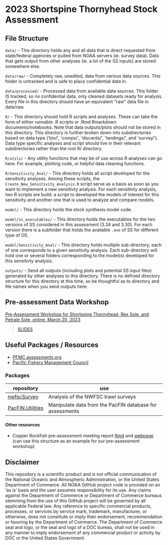 # 2023 Shortspine Thornyhead Stock Assessment
## File Structure 
`data/` - This directory holds any and all data that is direct requested from state/federal agencies or pulled from NOAA servers (ie. survey data). Data that gets output from other analyses (ie. a lot of the SS inputs) are stored somewhere else.

`data/raw/` - Completely raw, unedited, data from various data sources. This folder is untracked and is safe to place confidential data in.

`data/processed/` - Processed data from available data sources. This folder IS tracked, so no confidential data, only cleaned datasets ready for analysis. Every file in this directory should have an equivalent "raw" data file in data/raw.

`R/` - This directory should hold R scripts and analyses. These can take the form of either runnable .R scripts or .Rmd Rmarkdown documents/notebooks. Note that data outputs/plots should not be stored in this directory. This directory is further broken down into subdirectories based on data type ('bio/', 'comps/', 'discards/', 'landings/', and 'survey/'). Data type specific analyses and script should live in their relevant subdirectories rather than the root R/ directory.

`R/utils/` - Any utility functions that may be of use across R analyses can go here. For example, plotting code, or helpful data cleaning functions.

`R/Sensitivity_Anal/` - This directory holds all script developed for the sensitivity analyses. Among these scripts, the `Create_New_Sensitivity_Analysis.R` script serve as a basis as soon as you want to implement a new sensitivty analysis. For each sensitivty analysis, two R scripts are build: a script to developed the models of interest for this sensitivity and another one that is used to analyze and compare models.

`model/` - This directory holds the stock synthesis model code.

`model/ss_executables/` - This directory holds the executables for the two versions of SS considered in this assessment (3.24 and 3.30). For each version there is a subfolder that holds the available `.exe` of SS for different type of OS.

`model/Sensitivity_Anal/` - This directory holds multiple sub-directory, each of one corresponds to a given sensitivity analysis. Each sub-directory will hold one or several folders corresponding to the model(s) developed for this sensitivty analysis.

`outputs/` - Send all outputs (including plots and potential SS input files) generated by other analyses to this directory. There is no defined directory structure for this directory at this time, so be thoughtful as to directory and file names when you send outputs here.

## Pre-assessment Data Workshop

[Pre-Assessment Workshop for Shortspine Thornyhead, Rex Sole, and Petrale Sole, online, March 20, 2023](https://www.pcouncil.org/events/pre-assessment-workshop-for-shortspine-thornyhead-rex-sole-and-petrale-sole-to-be-held-online-march-20-2023/)

> [SLIDES](https://www.pcouncil.org/documents/2023/03/shortspine-thornyhead-workshop-presentation-march-20-2023.pdf/)

## Useful Packages / Resources

* [PFMC assessments org](https://github.com/pfmc-assessments)
* [Pacific Fishery Management Council](https://www.pcouncil.org)

### Packages
repository | use 
-- | -- 
[nwfscSurvey](http://pfmc-assessments.github.io/nwfscSurvey/) | Analysis of the NWFSC trawl surveys 
[PacFIN.Utilities](https://pfmc-assessments.github.io/PacFIN.Utilities/) | Manipulate data from the PacFIN database for assessments 

#### Other resources 
* Copper Rockfish pre-assessment meeting report [Rmd](https://github.com/pfmc-assessments/copper_rockfish_2023/blob/main/documents/pre-assessment_data_workshop/report.Rmd) and [webpage](https://pfmc-assessments.github.io/copper_rockfish_2023/) (can use this structure as an example for our pre-assessment workshop)

## Disclaimer 

This repository is a scientific product and is not official communication of the National Oceanic and Atmospheric Administration, or the United States Department of Commerce. All NOAA GitHub project code is provided on an ‘as is’ basis and the user assumes responsibility for its use. Any claims against the Department of Commerce or Department of Commerce bureaus stemming from the use of this GitHub project will be governed by all applicable Federal law. Any reference to specific commercial products, processes, or services by service mark, trademark, manufacturer, or otherwise, does not constitute or imply their endorsement, recommendation or favoring by the Department of Commerce. The Department of Commerce seal and logo, or the seal and logo of a DOC bureau, shall not be used in any manner to imply endorsement of any commercial product or activity by DOC or the United States Government.
